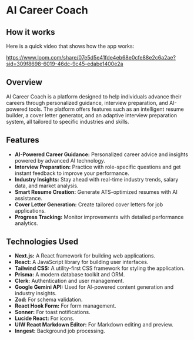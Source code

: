 # AI Career Coach

## How it works
Here is a quick video that shows how the app works:

https://www.loom.com/share/07e5d5e41fde4eb68e0cfe88e2c6a2ae?sid=309f8698-6019-46dc-9c45-edabe1400e2a

## Overview

AI Career Coach is a platform designed to help individuals advance their careers through personalized guidance, interview preparation, and AI-powered tools. The platform offers features such as an intelligent resume builder, a cover letter generator, and an adaptive interview preparation system, all tailored to specific industries and skills.

## Features

-   **AI-Powered Career Guidance:** Personalized career advice and insights powered by advanced AI technology.
-   **Interview Preparation:** Practice with role-specific questions and get instant feedback to improve your performance.
-   **Industry Insights:** Stay ahead with real-time industry trends, salary data, and market analysis.
-   **Smart Resume Creation:** Generate ATS-optimized resumes with AI assistance.
-   **Cover Letter Generation:** Create tailored cover letters for job applications.
-   **Progress Tracking:** Monitor improvements with detailed performance analytics.

## Technologies Used

-   **Next.js:** A React framework for building web applications.
-   **React:** A JavaScript library for building user interfaces.
-   **Tailwind CSS:** A utility-first CSS framework for styling the application.
-   **Prisma:** A modern database toolkit and ORM.
-   **Clerk:** Authentication and user management.
-   **Google Gemini API:** Used for AI-powered content generation and industry insights.
-   **Zod:** For schema validation.
-   **React Hook Form:** For form management.
-   **Sonner:** For toast notifications.
-   **Lucide React:** For icons.
-   **UIW React Markdown Editor:** For Markdown editing and preview.
-   **Inngest:** Background job processing.

